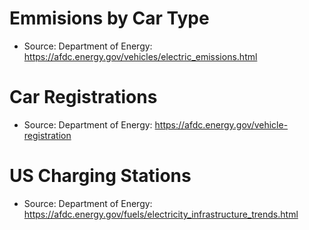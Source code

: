 # **Emmisions by Car Type**
- Source: Department of Energy: https://afdc.energy.gov/vehicles/electric_emissions.html

# **Car Registrations**
- Source: Department of Energy: https://afdc.energy.gov/vehicle-registration

# **US Charging Stations**
- Source: Department of Energy: https://afdc.energy.gov/fuels/electricity_infrastructure_trends.html
